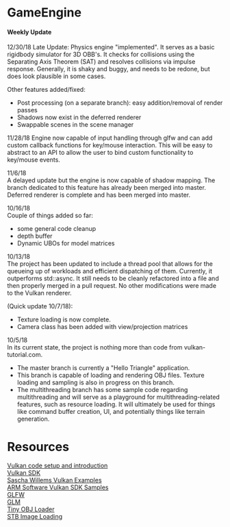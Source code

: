 # GameEngine

#### Weekly Update
12/30/18
Late Update:
Physics engine "implemented". It serves as a basic rigidbody simulator for 3D OBB's. It checks for collisions using the Separating Axis Theorem (SAT) and resolves collisions via impulse response. Generally, it is shaky and buggy, and needs to be redone, but does look plausible in some cases.

Other features added/fixed:
- Post processing (on a separate branch): easy addition/removal of render passes
- Shadows now exist in the deferred renderer
- Swappable scenes in the scene manager


11/28/18
Engine now capable of input handling through glfw and can add custom callback functions for key/mouse interaction. This will be easy to abstract to an API to allow the user to bind custom functionality to key/mouse events.

11/6/18  
A delayed update but the engine is now capable of shadow mapping. The branch dedicated to this feature has already been merged into master. Deferred renderer is complete and has been merged into master.

10/16/18  
Couple of things added so far:
- some general code cleanup  
- depth buffer  
- Dynamic UBOs for model matrices  

10/13/18  
The project has been updated to include a thread pool that allows for the queueing up of workloads and efficient dispatching of them. Currently, it outperforms std::async. It still needs to be cleanly refactored into a file and then properly merged in a pull request. No other modifications were made to the Vulkan renderer.  

(Quick update 10/7/18):  
* Texture loading is now complete.
* Camera class has been added with view/projection matrices  

10/5/18  
In its current state, the project is nothing more than code from vulkan-tutorial.com.  
* The master branch is currently a "Hello Triangle" application.
* This branch is capable of loading and rendering OBJ files. Texture loading and sampling is also in progress on this branch.
* The multithreading branch has some sample code regarding multithreading and will serve as a playground for multithreading-related features, such as resource loading. It will ultimately be used for things like command buffer creation, UI, and potentially things like terrain generation.  

# Resources
[Vulkan code setup and introduction](https://vulkan-tutorial.com/)  
[Vulkan SDK](https://www.lunarg.com/vulkan-sdk/)  
[Sascha Willems Vulkan Examples](https://github.com/SaschaWillems/Vulkan)  
[ARM Software Vulkan SDK Samples](https://github.com/ARM-software/vulkan-sdk)  
[GLFW](http://www.glfw.org/)  
[GLM](https://github.com/g-truc/glm/releases)  
[Tiny OBJ Loader](https://github.com/syoyo/tinyobjloader)  
[STB Image Loading](https://github.com/nothings/stb)  
